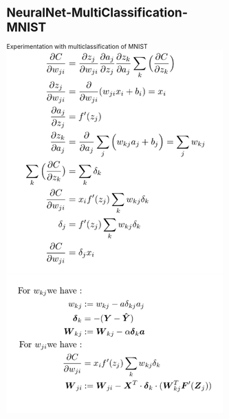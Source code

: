 # NeuralNet-MultiClassification-MNIST
Experimentation with multiclassification of MNIST
![Image description](plots/softmaxReadme.jpg)
![Image description](plots/vectorizedReadme.jpg)
